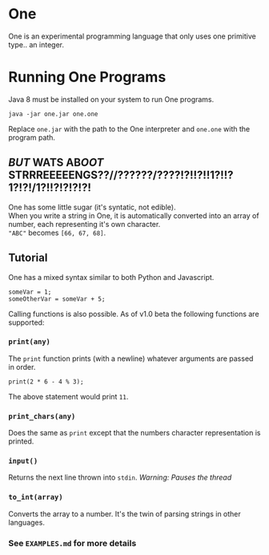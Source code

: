 # One
One is an experimental programming language that only uses one primitive type.. an integer.  

# Running One Programs
Java 8 must be installed on your system to run One programs.

    java -jar one.jar one.one
Replace `one.jar` with the path to the One interpreter and `one.one` with the program path.

## *BUT* **WATS** AB*OOT* STRRREEEEENGS??//??????/????!?!!?!!1?!!?1?!?!/1?!!?!?!?!?!
One has some little sugar (it's syntatic, not edible).  
When you write a string in One, it is automatically converted into an array of number, each representing it's own character.  
`"ABC"` becomes `[66, 67, 68]`.

## Tutorial
One has a mixed syntax similar to both Python and Javascript.

    someVar = 1;
    someOtherVar = someVar + 5;

Calling functions is also possible.
As of v1.0 beta the following functions are supported:

### `print(any)`
The `print` function prints (with a newline) whatever arguments are passed in order.

    print(2 * 6 - 4 % 3);
The above statement would print `11`.

### `print_chars(any)`
Does the same as `print` except that the numbers character representation is printed.

### `input()`
Returns the next line thrown into `stdin`.
_Warning: Pauses the thread_

### `to_int(array)`
Converts the array to a number.
It's the twin of parsing strings in other languages.

### See `EXAMPLES.md` for more details

